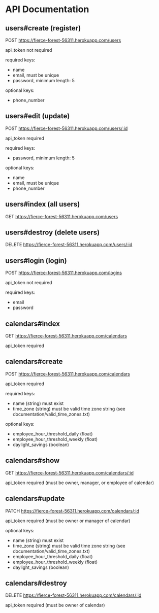 # API Documentation

## users#create (register)

POST https://fierce-forest-56311.herokuapp.com/users

api_token not required

required keys:
* name
* email, must be unique
* password, minimum length: 5

optional keys:
* phone_number



## users#edit (update)

POST https://fierce-forest-56311.herokuapp.com/users/:id

api_token required

required keys:
* password, minimum length: 5

optional keys:
* name
* email, must be unique
* phone_number


## users#index (all users)

GET https://fierce-forest-56311.herokuapp.com/users

<!-- Will eventually need manager api_token -->


## users#destroy (delete users)

<!-- Will eventually need manager api_token -->

DELETE https://fierce-forest-56311.herokuapp.com/users/:id



## users#login (login)

POST https://fierce-forest-56311.herokuapp.com/logins

api_token not required

required keys:
* email
* password


## calendars#index

GET https://fierce-forest-56311.herokuapp.com/calendars

api_token required


## calendars#create

POST	https://fierce-forest-56311.herokuapp.com/calendars

api_token required

required keys:
* name (string) must exist
* time_zone (string) must be valid time zone string (see documentation/valid_time_zones.txt)

optional keys:
* employee_hour_threshold_daily (float)
* employee_hour_threshold_weekly (float)
* daylight_savings (boolean)


## calendars#show

GET	https://fierce-forest-56311.herokuapp.com/calendars/:id

api_token required (must be owner, manager, or employee of calendar)


## calendars#update
PATCH	https://fierce-forest-56311.herokuapp.com/calendars/:id

api_token required (must be owner or manager of calendar)

optional keys:
* name (string) must exist
* time_zone (string) must be valid time zone string (see documentation/valid_time_zones.txt)
* employee_hour_threshold_daily (float)
* employee_hour_threshold_weekly (float)
* daylight_savings (boolean)


## calendars#destroy
DELETE	https://fierce-forest-56311.herokuapp.com/calendars/:id

api_token required (must be owner of calendar)
